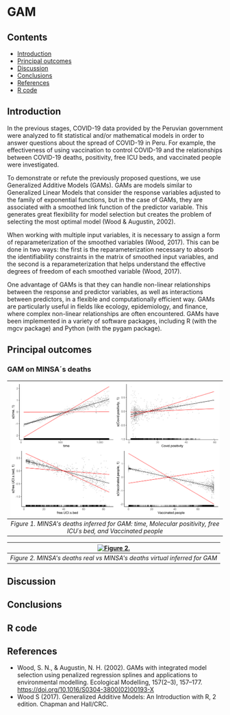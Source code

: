 # GAM

## Contents
-   [Introduction](#introduction)
-   [Principal outcomes](#principal-outcomes)
-   [Discussion](##discussion)
-   [Conclusions](#conclusions)
-   [References](#references)
-   [R code](#r-code)

## Introduction

In the previous stages, COVID-19 data provided by the Peruvian government were analyzed to fit statistical and/or mathematical models in order to answer questions about the spread of COVID-19 in Peru. For example, the effectiveness of using vaccination to control COVID-19 and the relationships between COVID-19 deaths, positivity, free ICU beds, and vaccinated people were investigated.

To demonstrate or refute the previously proposed questions, we use Generalized Additive Models (GAMs). GAMs are models similar to Generalized Linear Models that consider the response variables adjusted to the family of exponential functions, but in the case of GAMs, they are associated with a smoothed link function of the predictor variable. This generates great flexibility for model selection but creates the problem of selecting the most optimal model (Wood & Augustin, 2002).

When working with multiple input variables, it is necessary to assign a form of reparameterization of the smoothed variables (Wood, 2017). This can be done in two ways: the first is the reparameterization necessary to absorb the identifiability constraints in the matrix of smoothed input variables, and the second is a reparameterization that helps understand the effective degrees of freedom of each smoothed variable (Wood, 2017).

One advantage of GAMs is that they can handle non-linear relationships between the response and predictor variables, as well as interactions between predictors, in a flexible and computationally efficient way. GAMs are particularly useful in fields like ecology, epidemiology, and finance, where complex non-linear relationships are often encountered. GAMs have been implemented in a variety of software packages, including R (with the mgcv package) and Python (with the pygam package).

##  Principal outcomes


### GAM on MINSA´s deaths


|[![Figure 1.](plotting/MINSA.4var.covid.gam.all.png)](https://github.com/jasb3110/COVIDPERU/blob/5377a555cd47975a35802003c1453d5f49c2335c/plotting/MINSA.4var.covid.gam.all.png?raw=true)|
|:------------------------------------------------------:|
|*Figure 1. MINSA's deaths  inferred for GAM: time, Molecular positivity, free ICU´s bed, and Vaccinated people*| 


|[![Figure 2.](?raw=true)](https://github.com/jasb3110/COVIDPERU/blob/5377a555cd47975a35802003c1453d5f49c2335c/plotting/MINSA.gam.model.compare.all.png?raw=true)|
|:------------------------------------------------------:|
|*Figure 2. MINSA's deaths  real vs MINSA's deaths  virtual inferred for GAM*| 



## Discussion

## Conclusions

## R code


## References

- Wood, S. N., & Augustin, N. H. (2002). GAMs with integrated model selection using penalized regression splines and applications to environmental modelling. Ecological Modelling, 157(2–3), 157–177. https://doi.org/10.1016/S0304-3800(02)00193-X
- Wood S (2017). Generalized Additive Models: An Introduction with R, 2 edition. Chapman and Hall/CRC.

